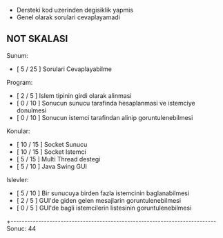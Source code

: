 * Dersteki kod uzerinden degisiklik yapmis
* Genel olarak sorulari cevaplayamadi

NOT SKALASI
-------------------

Sunum:
- [ 5 / 25 ] Sorulari Cevaplayabilme

Program:
- [  2 /  5 ] Islem tipinin girdi olarak alinmasi 
- [  0 / 10 ] Sonucun sunucu tarafinda hesaplanmasi ve istemciye donulmesi
- [  0 / 10 ] Sonucun istemci tarafindan alinip goruntulenebilmesi

Konular:
- [ 10 / 15 ] Socket Sunucu
- [ 10 / 15 ] Socket Istemci
- [  5 / 15 ] Multi Thread destegi
- [  5 / 10 ] Java Swing GUI

Islevler:
- [  5 / 10 ] Bir sunucuya birden fazla istemcinin baglanabilmesi
- [  2 /  5 ] GUI'de giden gelen mesajlarin goruntulenebilmesi
- [  0 /  5 ] GUI'de bagli istemcilerin listesinin goruntulenebilmesi

+--------------------------------------------------------------------------
Sonuc: 44